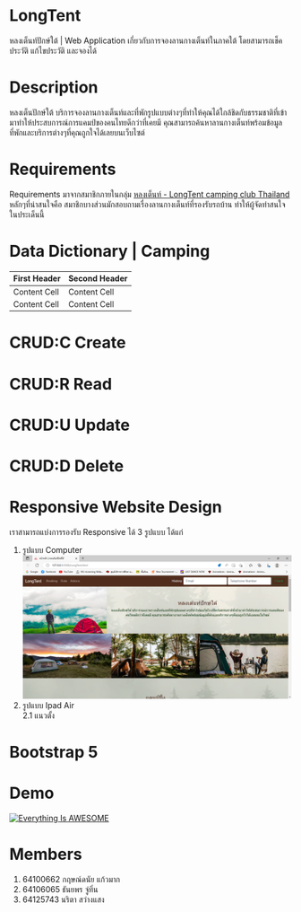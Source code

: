 # LongTent
หลงเต็นท์ปักษ์ใต้ | Web Application เกี่ยวกับการจองลานกางเต็นท์ในภาคใต้ โดยสามารถเช็คประวัติ แก้ไขประวัติ และจองได้
# Description
หลงเต็นปักษ์ใต้ บริการจองลานกางเต็นท์และที่พักรูปแบบต่างๆที่ทำให้คุณได้ใกล้ชิดกับธรรมชาติที่เข้ามาทำให้ประสบการณ์การแคมป์ของคนไทยดีกว่าที่เคยมี คุณสามารถค้นหาลานกางเต็นท์พร้อมข้อมูลที่พักและบริการต่างๆที่คุณถูกใจได้เลยบนเว็บไซต์
# Requirements
Requirements มาจากสมาชิกภายในกลุ่ม [หลงเต็นท์ - LongTent camping club Thailand](https://www.google.com/url?sa=t&source=web&rct=j&url=https://m.facebook.com/groups/510213325834810/&ved=2ahUKEwivkYL6ubf8AhVRleYKHTteCcAQFnoECBEQAQ&usg=AOvVaw3gIYXAqrPwcDceN_9i3G24) 
หลักๆที่น่าสนใจคือ สมาชิกบางส่วนมักสอบถามเรื่องลานกางเต็นท์ที่รองรับรถบ้าน ทำให้ผู้จัดทำสนใจในประเด็นนี้
# Data Dictionary | Camping
| First Header  | Second Header |
| ------------- | ------------- |
| Content Cell  | Content Cell  |
| Content Cell  | Content Cell  |
# CRUD:C Create

# CRUD:R Read

# CRUD:U Update 

# CRUD:D Delete

# Responsive Website Design
เราสามารถแบ่งการรองรับ Responsive ได้ 3 รูปแบบ ได้แก่<br />
1. รูปแบบ Computer ![Home - Computure](https://github.com/KritdanaiKa/LongTent/blob/main/LongTentPictue/Home-Computer.PNG?raw=true)
2. รูปแบบ Ipad Air<br />
2.1 แนวตั้ง 

# Bootstrap 5

# Demo
[![Everything Is AWESOME](https://img.youtube.com/vi/StTqXEQ2l-Y/0.jpg)](https://www.youtube.com/watch?v=StTqXEQ2l-Y "Everything Is AWESOME")
# Members
1. 64100662 กฤษณ์ดนัย แก้วมาก
2. 64106065	ธันยพร	จู่ทิ่น
3. 64125743	นริตา	สว่างแสง

